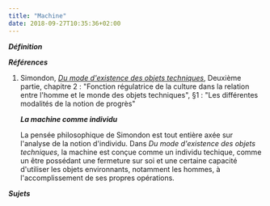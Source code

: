 ```yaml
---
title: "Machine"
date: 2018-09-27T10:35:36+02:00
---
```


***Définition*** 

>

***Références***

1. Simondon, <u>*Du mode d'existence des objets techniques*</u>, Deuxième partie, chapitre 2 : "Fonction régulatrice de la culture
dans la relation entre l'homme et le monde des objets techniques", §1 : "Les différentes modalités de la notion de progrès"

	***La machine comme individu***

	La pensée philosophique de Simondon est tout entière axée sur l'analyse de la notion 
	d'individu. Dans *Du mode d'existence des objets techniques*, la machine est conçue
	comme un individu techique, comme un être possédant une fermeture sur soi et une certaine
	capacité d'utiliser les objets environnants, notamment les hommes, à l'accomplissement de
	ses propres opérations.

***Sujets***
